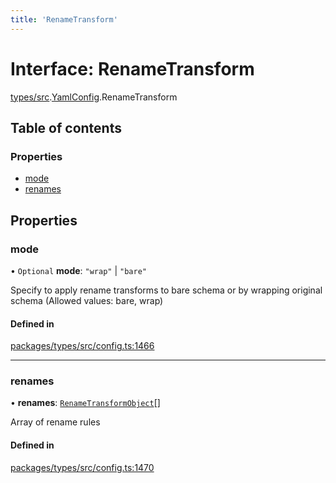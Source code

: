 ```yaml
---
title: 'RenameTransform'
---
```


# Interface: RenameTransform

[types/src](../modules/types_src).[YamlConfig](../modules/types_src.YamlConfig).RenameTransform

## Table of contents

### Properties

- [mode](types_src.YamlConfig.RenameTransform#mode)
- [renames](types_src.YamlConfig.RenameTransform#renames)

## Properties

### mode

• `Optional` **mode**: ``"wrap"`` | ``"bare"``

Specify to apply rename transforms to bare schema or by wrapping original schema (Allowed values: bare, wrap)

#### Defined in

[packages/types/src/config.ts:1466](https://github.com/Urigo/graphql-mesh/blob/master/packages/types/src/config.ts#L1466)

___

### renames

• **renames**: [`RenameTransformObject`](types_src.YamlConfig.RenameTransformObject)[]

Array of rename rules

#### Defined in

[packages/types/src/config.ts:1470](https://github.com/Urigo/graphql-mesh/blob/master/packages/types/src/config.ts#L1470)
